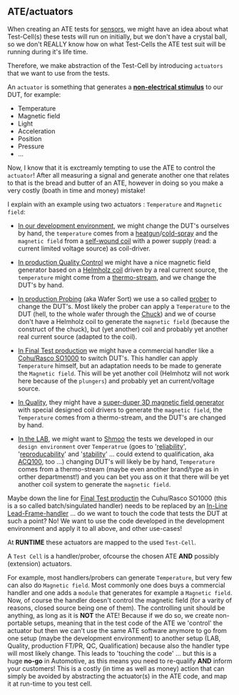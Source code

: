 ## ATE/actuators

When creating an ATE tests for [sensors](https://en.wikipedia.org/wiki/Sensor), we might have an idea about what Test-Cell(s) these tests will run on initially, but we don't have a crystal ball, so we don't REALLY know how on what Test-Cells the ATE
test suit will be running during it's life time.

Therefore, we make abstraction of the Test-Cell by introducing `actuators` that we want to use from the tests.

An `actuator` is something that generates a <ins>**non-electrical stimulus**</ins> to our DUT, for example:
  * Temperature
  * Magnetic field
  * Light
  * Acceleration
  * Position 
  * Pressure 
  * ...

Now, I know that it is exctreamly tempting to use the ATE to control the `actuator`! After all measuring a signal and
generate another one that relates to that is the bread and butter of an ATE, however in doing so you make a very costly
(boath in time and money) mistake! 

I explain with an example using two actuators : `Temperature` and `Magnetic field`:

* <ins>In our development environment</ins>, we might change the DUT's ourselves by hand, the `temperature` comes from 
a [heatgun](https://www.google.com/search?sa=X&source=univ&tbm=isch&q=heat+gun&ved=2ahUKEwj4jKDKusHpAhWEUBUIHc7iALUQsAR6BAgJEAE&biw=2560&bih=1287)/[cold-spray](https://www.google.com/search?q=cold+spary&tbm=isch&ved=2ahUKEwiMyNbMusHpAhXoMewKHbEZDQ8Q2-cCegQIABAA&oq=cold+spary&gs_lcp=CgNpbWcQAzIGCAAQChAYOgIIKToECAAQQzoCCABQhowCWOWfAmCUpAJoAHAAeACAAUiIAZ4FkgECMTCYAQCgAQGqAQtnd3Mtd2l6LWltZw&sclient=img&ei=X57EXsycIujjsAexs7R4&bih=1287&biw=2560) and the `magnetic field` from a [self-wound coil](./../../../docs/pictures/coil.jpg) with a power supply (read: a current limited voltage source) as coil-driver. 

* <ins>In production Quality Control</ins> we might have a nice magnetic field generator based on a [Helmholz coil](https://en.wikipedia.org/wiki/Helmholtz_coil) driven by a real current source, the `temperature` might come from a 
[thermo-stream](https://www.youtube.com/watch?v=W2OYzQhiLNE), and we change the DUT's by hand.

* <ins>In production Probing</ins> (aka Wafer Sort) we use a so called [prober](https://www.google.com/search?q=wafer+prober&tbm=isch&ved=2ahUKEwiOlvWcrMHpAhUKShoKHZhxBJEQ2-cCegQIABAA&oq=wafer+prober&gs_lcp=CgNpbWcQAzIECAAQQzICCAAyAggAMgQIABAYMgQIABAYUOniDFik9Axg3PUMaABwAHgAgAFKiAG8BpIBAjEymAEAoAEBqgELZ3dzLXdpei1pbWc&sclient=img&ei=TY_EXs67EoqUaZjjkYgJ&bih=1287&biw=2560) to change the DUT's. Most likely the prober 
can apply a `Temperature` to the DUT (hell, to the whole wafer through the [Chuck](https://www.google.com/search?source=univ&tbm=isch&q=prober+chuck&sa=X&ved=2ahUKEwjVvNiarMHpAhVLy6QKHU71CMIQsAR6BAgJEAE&biw=2560&bih=1287)) and we of course don't have a Helmholz coil to generate the `magnetic field` (because the construct of the chuck), but (yet another) coil and probably yet another real current source (adapted to the coil).

* <ins>In Final Test production</ins> we might have a commercial handler like a [Cohu/Rasco SO1000](https://www.cohu.com/so1000) to switch DUT's. This handler can apply `Temperature` himself, but an adaptation needs to be made to generate the `Magnetic field`. This will
be yet another coil (Helmhotz will not work here because of the `plungers`) and probably yet an current/voltage source.

* <ins>In Quality</ins>, they might have a [super-duper 3D magnetic field generator](./../../../docs/pictures/qc6d.png) with special designed coil drivers to generate the `magnetic field`, the `Temperature` comes from a thermo-stream, and the DUT's are changed by hand.

* <ins>In the LAB</ins>, we might want to [Shmoo](https://en.wikipedia.org/wiki/Shmoo_plot) the tests we developed in
our `design environment` over `Temperatrue` (goes to '[reliability](https://en.wikipedia.org/wiki/Reliability_(statistics))', '[reproducability](https://en.wikipedia.org/wiki/Reproducibility)' and '[stability](https://en.wikipedia.org/wiki/Numerical_stability)' ... could extend to qualification, aka [ACQ100](http://www.aecouncil.com/AECDocuments.html), too ...) changing DUT's
will likely be by hand, `Temperature` comes from a thermo-stream (maybe even another brand/type as in orther departmenst!) and you can bet you ass on it that there will be yet another coil system to generate the `magnetic field`.

Maybe down the line for <ins>Final Test productin</ins> the Cuhu/Rasco SO1000 (this is a so called batch/singulated 
handler) needs to be replaced by an [In-Line Lead-Frame-handler](https://www.geringer.de/en/products/special-machine-building) ... do we want to touch the code that tests the DUT at such a point? No! We want to use the code developed
in the development environment and apply it to all above, and other use-cases!








At **RUNTIME** these actuators are mapped to the used `Test-Cell`.

A `Test Cell` is a handler/prober, ofcourse the chosen ATE **AND** possibly (extension) actuators.

For example, most handlers/probers can generate `Temperature`, but very few can also do `Magnetic field`. Most commonly one
does buys a commercial handler and one adds a `module` that generates for example a `Magnetic field`. Now, of course the 
handler doesn't control the magnetic field (for a varity of reasons, closed source being one of them). The controlling unit
should be anything, as long as it is **NOT** the ATE! Because if we do so, we create non-portable setups, meaning that in 
the test code of the ATE we 'control' the actuator but then we can't use the same ATE software anymore to go from one setup 
(maybe the development environment) to another setup (LAB, Quality, production FT/PR, QC, Qualification) because also the 
handler type will most likely change. This leads to 'touching the code' ... but this is a huge **no-go** in Automotive, 
as this means you need to re-qualify **AND** inform your customers! This is a costly (in time as well as money) action 
that can simply be avoided by abstracting the actuator(s) in the ATE code, and map it at run-time to you test cell. 


